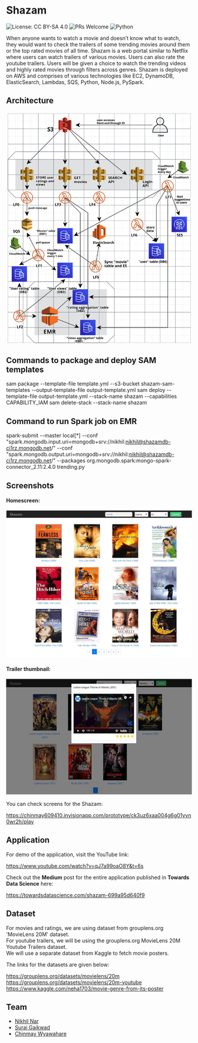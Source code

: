 # Shazam

![License: CC BY-SA 4.0](https://img.shields.io/badge/License-CC%20BY--SA%204.0-lightgrey.svg)
![PRs Welcome](https://img.shields.io/badge/PRs-welcome-brightgreen) ![Python](https://upload.wikimedia.org/wikipedia/commons/3/34/Blue_Python_3.6_Shield_Badge.svg)

When anyone wants to watch a movie and doesn’t know what to watch, they would want to check the trailers of some trending movies around them or the top rated movies of all time. Shazam is a web portal similar to Netflix where users can watch trailers of various movies. Users can also rate the youtube trailers. Users will be given a choice to watch the trending videos and highly rated movies through filters across genres. Shazam is deployed on AWS and comprises of various technologies like EC2, DynamoDB, ElasticSearch, Lambdas, SQS, Python, Node.js, PySpark.

## Architecture

![CC-architecture](https://github.com/NikhilNar/Shazam/blob/master/images/shazam-architecture.png)


## Commands to package and deploy SAM templates

sam package --template-file template.yml --s3-bucket shazam-sam-templates --output-template-file output-template.yml 
sam deploy --template-file output-template.yml --stack-name shazam --capabilities CAPABILITY_IAM 
sam delete-stack --stack-name shazam

## Command to run Spark job on EMR

spark-submit --master local[*] --conf "spark.mongodb.input.uri=mongodb+srv://nikhil:nikhil@shazamdb-ci1rz.mongodb.net/" --conf "spark.mongodb.output.uri=mongodb+srv://nikhil:nikhil@shazamdb-ci1rz.mongodb.net/" --packages org.mongodb.spark:mongo-spark-connector_2.11:2.4.0 trending.py 

## Screenshots

#### **Homescreen:**

![Homescreen](https://github.com/NikhilNar/Shazam/blob/master/images/2.png)

#### **Trailer thumbnail:**

![Trailer-thumbnail](https://github.com/NikhilNar/Shazam/blob/master/images/1.png)

You can check screens for the Shazam:

https://chinmay609410.invisionapp.com/prototype/ck3uz6xaa004g6g01yvn0wr2h/play

## Application

For demo of the application, visit the YouTube link:

https://www.youtube.com/watch?v=qJ7a99oaO8Y&t=6s

Check out the **Medium** post for the entire application published in **Towards Data Science** here:<br>

https://towardsdatascience.com/shazam-699a95d640f9


## Dataset

For movies and ratings, we are using dataset from grouplens.org 'MovieLens 20M' dataset.<br> 
For youtube trailers, we will be using the grouplens.org MovieLens 20M Youtube Trailers dataset.<br> 
We will use a separate dataset from Kaggle to fetch movie posters.<br> 

The links for the datasets are given below:

https://grouplens.org/datasets/movielens/20m<br>
https://grouplens.org/datasets/movielens/20m-youtube<br>
https://www.kaggle.com/neha1703/movie-genre-from-its-poster

## Team

* [Nikhil Nar](https://github.com/NikhilNar)
* [Suraj Gaikwad](https://github.com/surajgovardhangaikwad)
* [Chinmay Wyawahare](https://github.com/gandalf1819)
